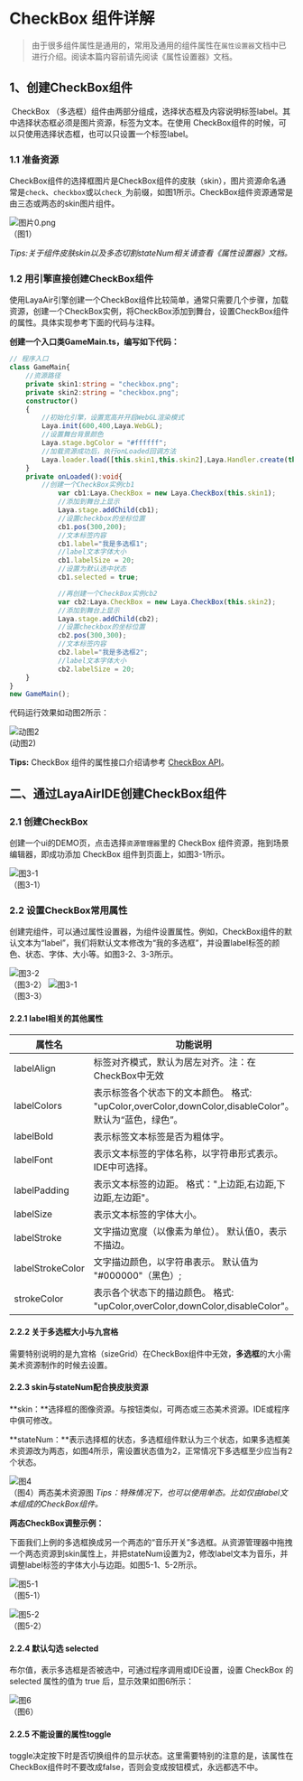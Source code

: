 # CheckBox 组件详解

> 由于很多组件属性是通用的，常用及通用的组件属性在`属性设置器`文档中已进行介绍。阅读本篇内容前请先阅读《属性设置器》文档。

## 1、创建CheckBox组件

​       CheckBox （多选框）组件由两部分组成，选择状态框及内容说明标签label。其中选择状态框必须是图片资源，标签为文本。在使用 CheckBox组件的时候，可以只使用选择状态框，也可以只设置一个标签label。

### 1.1 准备资源

CheckBox组件的选择框图片是CheckBox组件的皮肤（skin），图片资源命名通常是`check`、`checkbox`或以`check_`为前缀，如图1所示。CheckBox组件资源通常是由三态或两态的skin图片组件。

![图片0.png](img/1.png)<br/> （图1）

*Tips:关于组件皮肤skin以及多态切割stateNum相关请查看《属性设置器》文档。*

### 1.2 用引擎直接创建CheckBox组件



使用LayaAir引擎创建一个CheckBox组件比较简单，通常只需要几个步骤，加载资源，创建一个CheckBox实例，将CheckBox添加到舞台，设置CheckBox组件的属性。具体实现参考下面的代码与注释。

**创建一个入口类GameMain.ts，编写如下代码：**

```typescript
// 程序入口
class GameMain{
    //资源路径
    private skin1:string = "checkbox.png";
    private skin2:string = "checkbox.png";
    constructor()
    {
        //初始化引擎，设置宽高并开启WebGL渲染模式
        Laya.init(600,400,Laya.WebGL);
        //设置舞台背景颜色
        Laya.stage.bgColor = "#ffffff";
        //加载资源成功后，执行onLoaded回调方法
        Laya.loader.load([this.skin1,this.skin2],Laya.Handler.create(this,this.onLoaded));
    }
    private onLoaded():void{
        //创建一个CheckBox实例cb1
			var cb1:Laya.CheckBox = new Laya.CheckBox(this.skin1);
			//添加到舞台上显示
			Laya.stage.addChild(cb1);			
			//设置checkbox的坐标位置
			cb1.pos(300,200);			
			//文本标签内容
			cb1.label="我是多选框1";
			//label文本字体大小
			cb1.labelSize = 20;
            //设置为默认选中状态
			cb1.selected = true; 

			//再创建一个CheckBox实例cb2
			var cb2:Laya.CheckBox = new Laya.CheckBox(this.skin2);
			//添加到舞台上显示
			Laya.stage.addChild(cb2);			
			//设置checkbox的坐标位置
			cb2.pos(300,300);			
			//文本标签内容
			cb2.label="我是多选框2";
			//label文本字体大小
			cb2.labelSize = 20;
    }
}
new GameMain();
```

代码运行效果如动图2所示：

![动图2](img/2.gif) <br /> (动图2)



**Tips:** CheckBox 组件的属性接口介绍请参考 [CheckBox API](https://layaair.ldc.layabox.com/api2/Chinese/index.html?category=Core&class=laya.ui.CheckBox)。



## 二、通过LayaAirIDE创建CheckBox组件

### 2.1 创建CheckBox

 创建一个ui的DEMO页，点击选择`资源管理器`里的 CheckBox 组件资源，拖到场景编辑器，即成功添加 CheckBox 组件到页面上，如图3-1所示。   

![图3-1](img/3-1.png)<br/>     （图3-1）



### 2.2 设置CheckBox常用属性

创建完组件，可以通过属性设置器，为组件设置属性。例如，CheckBox组件的默认文本为“label”，我们将默认文本修改为“我的多选框”，并设置label标签的颜色、状态、字体、大小等。如图3-2、3-3所示。

![图3-2](img/3-2.png)<br/>  （图3-2）
![图3-1](img/3-3.png)<br/>（图3-3）



#### 2.2.1 label相关的其他属性

| **属性名**       | **功能说明**                                                 |
| ---------------- | ------------------------------------------------------------ |
| labelAlign       | 标签对齐模式，默认为居左对齐。注：在CheckBox中无效           |
| labelColors      | 表示标签各个状态下的文本颜色。 格式: "upColor,overColor,downColor,disableColor"。默认为“蓝色，绿色”。 |
| labelBold        | 表示标签文本标签是否为粗体字。                               |
| labelFont        | 表示文本标签的字体名称，以字符串形式表示。IDE中可选择。      |
| labelPadding     | 表示文本标签的边距。 格式："上边距,右边距,下边距,左边距"。   |
| labelSize        | 表示文本标签的字体大小。                                     |
| labelStroke      | 文字描边宽度（以像素为单位）。 默认值0，表示不描边。         |
| labelStrokeColor | 文字描边颜色，以字符串表示。 默认值为 "#000000"（黑色）;     |
| strokeColor      | 表示各个状态下的描边颜色。 格式: "upColor,overColor,downColor,disableColor"。 |



#### 2.2.2  关于多选框大小与九宫格

需要特别说明的是九宫格（sizeGrid）在CheckBox组件中无效，**多选框**的大小需美术资源制作的时候去设置。



#### 2.2.3  skin与stateNum配合换皮肤资源

 **skin：**选择框的图像资源。与按钮类似，可两态或三态美术资源。IDE或程序中俱可修改。

**stateNum：**表示选择框的状态，多选框组件默认为三个状态，如果多选框美术资源改为两态，如图4所示，需设置状态值为2，正常情况下多选框至少应当有2个状态。

![图4](img/4.png)<br/>  （图4）两态美术资源图
*Tips：特殊情况下，也可以使用单态。比如仅由label文本组成的CheckBox组件。*

**两态CheckBox调整示例：**

下面我们上例的多选框换成另一个两态的“音乐开关”多选框。从资源管理器中拖拽一个两态资源到skin属性上，并把stateNum设置为2，修改label文本为音乐，并调整label标签的字体大小与边距。如图5-1、5-2所示。



![图5-1](img/5-1.png)<br/>  （图5-1）

![图5-2](img/5-2.png)<br/>  （图5-2）



#### 2.2.4 默认勾选 selected

布尔值，表示多选框是否被选中，可通过程序调用或IDE设置，设置 CheckBox 的 selected 属性的值为 true 后，显示效果如图6所示：

![图6](img/6.png)<br/>  （图6）

#### 2.2.5 不能设置的属性toggle

toggle决定按下时是否切换组件的显示状态。这里需要特别的注意的是，该属性在CheckBox组件时不要改成false，否则会变成按钮模式，永远都选不中。



